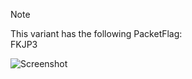 > [!NOTE]  
> This variant has the following PacketFlag:  
> FKJP3  
  
![Screenshot](https://raw.githubusercontent.com/Cryakl/Ultimate-RAT-Collection/refs/heads/main/Gh0stRat/Hackfans/Screenshot.png)
